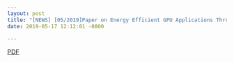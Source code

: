 ```yaml
---
layout: post
title: "[NEWS] [05/2019]Paper on Energy Efficient GPU Applications Through Computation Skip is accepted to ICESS 2019."
date: 2019-05-17 12:12:01 -0800

---
```


[PDF](https://github.com/VU-DETAIL/VU-DETAIL.github.io/blob/master/_res/ICESS_2019.pdf)
